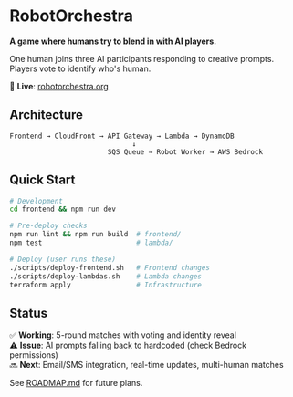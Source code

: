 # RobotOrchestra

**A game where humans try to blend in with AI players.**

One human joins three AI participants responding to creative prompts. Players vote to identify who's human.

🚀 **Live**: [robotorchestra.org](https://robotorchestra.org)

## Architecture

```
Frontend → CloudFront → API Gateway → Lambda → DynamoDB
                              ↓
                        SQS Queue → Robot Worker → AWS Bedrock
```

## Quick Start

```bash
# Development
cd frontend && npm run dev

# Pre-deploy checks
npm run lint && npm run build  # frontend/
npm test                       # lambda/

# Deploy (user runs these)
./scripts/deploy-frontend.sh   # Frontend changes
./scripts/deploy-lambdas.sh    # Lambda changes
terraform apply                # Infrastructure
```

## Status

✅ **Working**: 5-round matches with voting and identity reveal  
⚠️ **Issue**: AI prompts falling back to hardcoded (check Bedrock permissions)  
🔜 **Next**: Email/SMS integration, real-time updates, multi-human matches

See [ROADMAP.md](./ROADMAP.md) for future plans.